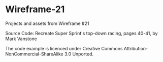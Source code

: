# Wireframe-21
Projects and assets from Wireframe #21

Source Code: Recreate Super Sprint's top-down racing, pages 40-41, by Mark Vanstone

The code example is licenced under Creative Commons Attribution-NonCommercial-ShareAlike 3.0 Unported.
